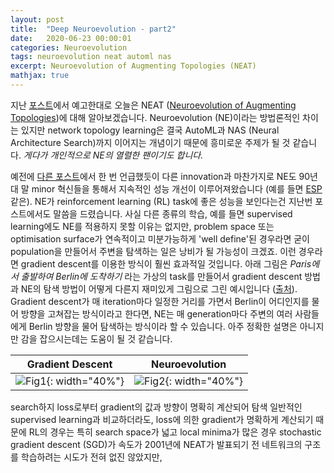 ```yaml
---
layout: post
title:  "Deep Neuroevolution - part2"
date:   2020-06-23 00:00:01
categories: Neuroevolution
tags: neuroevolution neat automl nas
excerpt: Neuroevolution of Augmenting Topologies (NEAT)
mathjax: true
---
```



지난 [포스트](https://jiryang.github.io/2020/06/21/neuroevolution01/)에서 예고한대로 오늘은 NEAT ([Neuroevolution of Augmenting Topologies](https://www.cs.ucf.edu/~kstanley/neat.html))에 대해 알아보겠습니다. Neuroevolution (NE)이라는 방법론적인 차이는 있지만 network topology learning은 결국 AutoML과 NAS (Neural Architecture Search)까지 이어지는 개념이기 때문에 흥미로운 주제가 될 것 같습니다. _게다가 개인적으로 NE의 열렬한 팬이기도 합니다._


예전에 [다른 포스트](http://localhost:4000/2020/05/14/FSGAN-review/)에서 한 번 언급했듯이 다른 innovation과 마찬가지로 NE도 90년대 말 minor 혁신들을 통해서 지속적인 성능 개선이 이루어져왔습니다 (예를 들면 [ESP](http://www.cs.utexas.edu/users/nn/downloads/papers/gomez.tr02-292.pdf) 같은). NE가 reinforcement learning (RL) task에 좋은 성능을 보인다는건 지난번 포스트에서도 말씀을 드렸습니다. 사실 다른 종류의 학습, 예를 들면 supervised learning에도 NE를 적용하지 못할 이유는 없지만, problem space 또는 optimisation surface가 연속적이고 미분가능하게 'well define'된 경우라면 굳이 population을 만들어서 주변을 탐색하는 일은 낭비가 될 가능성이 크겠죠. 이런 경우라면 gradient descent를 이용한 방식이 훨씬 효과적일 것입니다. 아래 그림은 _Paris에서 출발하여 Berlin에 도착하기_ 라는 가상의 task를 만들어서 gradient descent 방법과 NE의 탐색 방법이 어떻게 다른지 재미있게 그림으로 그린 예시입니다 ([출처](https://towardsdatascience.com/gradient-descent-vs-neuroevolution-f907dace010f)). Gradient descent가 매 iteration마다 일정한 거리를 가면서 Berlin이 어디인지를 물어 방향을 고쳐잡는 방식이라고 한다면, NE는 매 generation마다 주변의 여러 사람들에게 Berlin 방향을 물어 탐색하는 방식이라 할 수 있습니다. 아주 정확한 설명은 아니지만 감을 잡으시는데는 도움이 될 것 같습니다.

Gradient Descent              |  Neuroevolution
:----------------------------:|:-------------------------:
![Fig1](https://jiryang.github.io/img/gradient_descent_europe.png "Neuroevolution"){: width="40%"}  | ![Fig2](https://jiryang.github.io/img/neuroevolution_europe.png "Neuroevolution"){: width="40%"}


 search하지 loss로부터 gradient의 값과 방향이 명확히 계산되어 탐색 일반적인 supervised learning과 비교하더라도, loss에 의한 gradient가 명확하게 계산되기 때문에 RL의 경우는 특히 search space가 넓고 local minima가 많은 경우 stochastic gradient descent (SGD)가 속도가 2001년에 NEAT가 발표되기 전 네트워크의 구조를 학습하려는 시도가 전혀 없진 않았지만, 